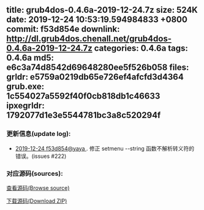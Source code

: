 title: grub4dos-0.4.6a-2019-12-24.7z
size: 524K
date: 2019-12-24 10:53:19.594984833 +0800
commit: f53d854e
downlink: http://dl.grub4dos.chenall.net/grub4dos-0.4.6a-2019-12-24.7z
categories: 0.4.6a
tags: 0.4.6a
md5: e6c3a74d8542d69648280ee5f526b058
files:
  grldr: e5759a0219db65e726ef4afcfd3d4364
  grub.exe: 1c554027a5592f40f0cb818db1c46633
  ipxegrldr: 1792077d1e3e5544781bc3a8c520294f
---

### 更新信息(update log):
  * [2019-12-24 f53d854@yaya ](https://github.com/chenall/grub4dos/commit/f53d854e809de22b86f267852299baabf43a045d)     ﻿. 修正 setmenu --string 函数不解析转义符的错误。(issues #222)


### 对应源码(sources):
  [查看源码(Browse source)](https://github.com/chenall/grub4dos/tree/f53d854e809de22b86f267852299baabf43a045d)

  [下载源码(Download ZIP)](https://github.com/chenall/grub4dos/archive/f53d854e809de22b86f267852299baabf43a045d.zip)
